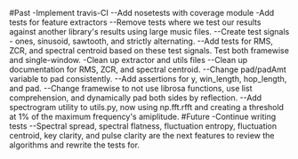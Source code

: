 #Past
-Implement travis-CI
--Add nosetests with coverage module
-Add tests for feature extractors
--Remove tests where we test our results against another library's results using large music files.
--Create test signals - ones, sinusoid, sawtooth, and strictly alternating.
--Add tests for RMS, ZCR, and spectral centroid based on these test signals. Test both framewise and single-window.
-Clean up extractor and utils files
--Clean up documentation for RMS, ZCR, and spectral centroid.
--Change pad/padAmt variable to pad consistently.
--Add assertions for y, win_length, hop_length, and pad.
--Change framewise to not use librosa functions, use list comprehension, and dynamically pad both sides by reflection.
--Add spectrogram utility to utils.py, now using np.fft.rfft and creating a threshold at 1% of the maximum frequency's amiplitude.
#Future
-Continue writing tests
--Spectral spread, spectral flatness, fluctuation entropy, fluctuation centroid, key clarity, and pulse clarity are the next features to review the algorithms and rewrite the tests for.

